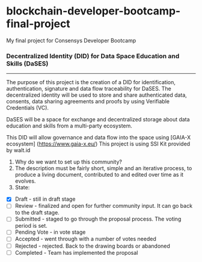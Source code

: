 # blockchain-developer-bootcamp-final-project
My final project for Consensys Developer Bootcamp

### Decentralized Identity (DID) for Data Space Education and Skills (DaSES)

--- 

The purpose of this project is the creation of a DID for identification, authentication, signature and data flow traceability for DaSES.
The decentralized identity will be used to store and share authenticated data, consents, data sharing agreements and proofs by using Verifiable Credentials (VC).

DaSES will be a space for exchange and decentralized storage about data education and skills from a multi-party ecosystem.

This DID will allow governance and data flow into the space using [GAIA-X ecosystem] (https://www.gaia-x.eu/)
This project is using SSI Kit provided by walt.id

1. Why do we want to set up this community?
2. The description must be fairly short, simple and an iterative process, to produce a living document, contributed to and edited over time as it evolves.
3. State:
 - [X] Draft - still in draft stage
 - [ ] Review - finalized and open for further community input. It can go back to the draft stage.
 - [ ] Submitted - staged to go through the proposal process. The voting period is set.
 - [ ] Pending Vote - in vote stage
 - [ ] Accepted - went through with a number of votes needed
 - [ ] Rejected - rejected. Back to the drawing boards or abandoned
 - [ ] Completed - Team has implemented the proposal

